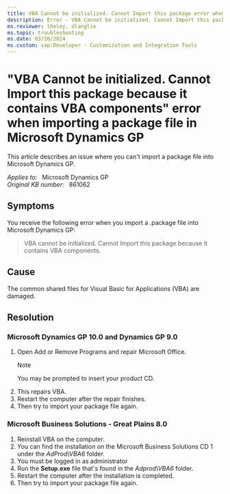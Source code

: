 ```yaml
---
title: VBA Cannot be initialized. Cannot Import this package error when importing a package file in Microsoft Dynamics GP
description: Error - VBA Cannot be initialized. Cannot Import this package because it contains VBA components occurs when importing a package file.
ms.reviewer: theley, dlanglie
ms.topic: troubleshooting
ms.date: 03/20/2024
ms.custom: sap:Developer - Customization and Integration Tools
---
```

# "VBA Cannot be initialized. Cannot Import this package because it contains VBA components" error when importing a package file in Microsoft Dynamics GP

This article describes an issue where you can't import a package file into Microsoft Dynamics GP.

_Applies to:_ &nbsp; Microsoft Dynamics GP  
_Original KB number:_ &nbsp; 861062

## Symptoms

You receive the following error when you import a .package file into Microsoft Dynamics GP:
> VBA cannot be initialized. Cannot Import this package because it contains VBA components.

## Cause

The common shared files for Visual Basic for Applications (VBA) are damaged.

## Resolution

### Microsoft Dynamics GP 10.0 and Dynamics GP 9.0

1. Open Add or Remove Programs and repair Microsoft Office.
    > [!NOTE]
    > You may be prompted to insert your product CD.
2. This repairs VBA.
3. Restart the computer after the repair finishes.
4. Then try to import your package file again.

### Microsoft Business Solutions - Great Plains 8.0

1. Reinstall VBA on the computer.
2. You can find the installation on the Microsoft Business Solutions CD 1 under the *AdProd\VBA6* folder.
3. You must be logged in as administrator
4. Run the **Setup.exe** file that's found in the *Adprod\VBA6* folder.
5. Restart the computer after the installation is completed.
6. Then try to import your package file again.
